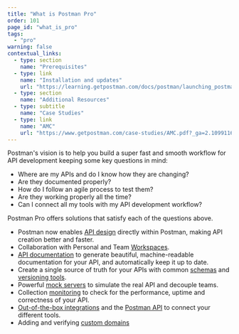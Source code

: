 ```yaml
---
title: "What is Postman Pro"
order: 101
page_id: "what_is_pro"
tags: 
  - "pro"
warning: false
contextual_links:
  - type: section
    name: "Prerequisites"
  - type: link
    name: "Installation and updates"
    url: "https://learning.getpostman.com/docs/postman/launching_postman/installation_and_updates"
  - type: section
    name: "Additional Resources"
  - type: subtitle
    name: "Case Studies"
  - type: link
    name: "AMC"
    url: "https://www.getpostman.com/case-studies/AMC.pdf?_ga=2.109911685.1078379737.1571761632-963694147.1565912089"
---
```


Postman's vision is to help you build a super fast and smooth workflow for API development keeping some key questions in mind:

* Where are my APIs and do I know how they are changing?
* Are they documented properly?
* How do I follow an agile process to test them?
* Are they working properly all the time?
* Can I connect all my tools with my API development workflow?

Postman Pro offers solutions that satisfy each of the questions above.

* Postman now enables [API design](/docs/postman/design-and-develop-apis/introduction-to-apis/) directly within Postman, making API creation better and faster.
* Collaboration with Personal and Team [Workspaces](/docs/postman/workspaces/intro-to-workspaces/).
* [API documentation](/docs/postman/api-documentation/documenting-your-api/) to generate beautiful, machine-readable documentation for your API, and automatically keep it up to date.
* Create a single source of truth for your APIs with common [schemas](/docs/postman/design-and-develop-apis/the-api-workflow/#creating-a-new-schema) and [versioning tools](/docs/postman/design-and-develop-apis/versioning-an-api/).
* Powerful [mock servers](/docs/postman/mock-servers/intro-to-mock-servers/) to simulate the real API and decouple teams.
* Collection [monitoring](/docs/postman/monitors/intro-monitors/) to check for the performance, uptime and correctness of your API.
* [Out-of-the-box integrations](/docs/postman-pro/integrations/intro-integrations/) and the [Postman API](/docs/postman/postman-api/intro-api/) to connect your different tools.
* Adding and verifying [custom domains](/docs/postman/api-documentation/custom-doc-domains/)
